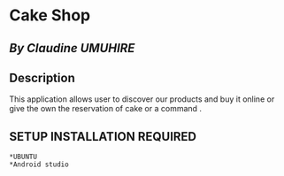 # Cake Shop

## *By Claudine UMUHIRE*

## Description

This application allows user to discover our products and buy it online or give the own the reservation of cake or a command .

## SETUP INSTALLATION REQUIRED
    *UBUNTU
    *Android studio


